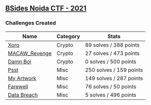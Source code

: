 ## [BSides Noida CTF - 2021](https://ctftime.org/event/1397)

### Challenges Created

| Name | Category | Stats |
| ---- | -------- | ----- |
| [Xoro](crypto/xoro) | Crypto | 89 solves / 388 points
| [MACAW_Revenge](crypto/MACAW) | Crypto | 27 solves / 473 points
| [Damn Boi](crypto/damn_boi) | Crypto | 0 solves / 500 points
| [Psst](misc/psst) | Misc | 250 solves / 159 points
| [My Artwork](misc/my_artwork) | Misc | 149 solves / 287 points
| [Farewell](misc/farewell) | Misc | 76 solves / 50 points
| [Data Breach](OSINT/data_breach) | Misc | 5 solves / 496 points
